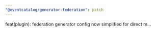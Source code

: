 ```yaml
---
"@eventcatalog/generator-federation": patch
---
```


feat(plugin): federation generator config now simplified for direct m…
